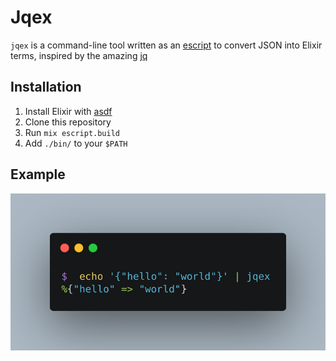 # Jqex
`jqex` is a command-line tool written as an [escript](https://hexdocs.pm/mix/master/Mix.Tasks.Escript.Build.html) to convert JSON into Elixir terms, inspired by the amazing [jq](https://stedolan.github.io/jq/)

## Installation

1. Install Elixir with [asdf](https://github.com/asdf-vm/asdf-elixir)
2. Clone this repository
3. Run `mix escript.build`
4. Add `./bin/` to your `$PATH`

## Example

![](output.png)
